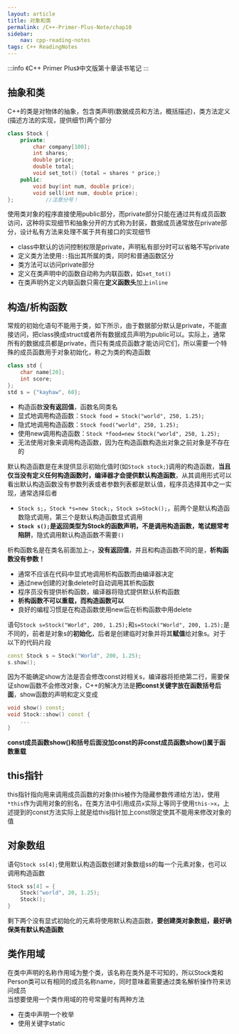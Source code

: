 ```yaml
---
layout: article
title: 对象和类
permalink: /C++-Primer-Plus-Note/chap10
sidebar:
    nav: cpp-reading-notes
tags: C++ ReadingNotes
---
```

:::info
《C++ Primer Plus》中文版第十章读书笔记
:::

## 抽象和类
C++的类是对物体的抽象，包含类声明(数据成员和方法，概括描述)，类方法定义(描述方法的实现，提供细节)两个部分
```cpp
class Stock {
    private:
        char company[100];
        int shares;
        double price;
        double total;
        void set_tot() {total = shares * price;}
    public:
        void buy(int num, double price);
        void sell(int num, double price);
};          //注意分号！
```
使用类对象的程序直接使用public部分，而private部分只能在通过共有成员函数访问，这种将实现细节和抽象分开的方式称为封装，数据成员通常放在private部分，设计私有方法来处理不属于共有接口的实现细节
- class中默认的访问控制权限是private，声明私有部分时可以省略不写private
- 定义类方法使用`::`指出其所属的类，同时和普通函数区分
- 类方法可以访问private部分
- 定义在类声明中的函数自动称为内联函数，如`set_tot()`
- 在类声明外定义内联函数只需在**定义函数头**加上`inline`

## 构造/析构函数
常规的初始化语句不能用于类，如下所示，由于数据部分默认是private，不能直接访问，把class换成struct或者所有数据成员声明为public可以。实际上，通常所有的数据成员都是private，而只有类成员函数才能访问它们，所以需要一个特殊的成员函数用于对象初始化，称之为类的构造函数
```cpp
class std {
    char name[20];
    int score;
};
std s = {"kayhaw", 60};
```
- 构造函数**没有返回值**，函数名同类名
- 显式地调用构造函数：`Stock food = Stock("world", 250, 1.25);`
- 隐式地调用构造函数：`Stock food("world", 250, 1.25);`
- 使用new调用构造函数：`Stock *food=new Stock("world", 250, 1.25);`
- 无法使用对象来调用构造函数，因为在构造函数构造出对象之前对象是不存在的

默认构造函数是在未提供显示初始化值时(如`Stock stock;`)调用的构造函数，**当且仅当没有定义任何构造函数时，编译器才会提供默认构造函数**，从其调用形式可以看出默认构造函数没有参数列表或者参数列表都是默认值，程序员选择其中之一实现，通常选择后者
- `Stock s;`，`Stock *s=new Stock;`，`Stock s=Stock();`，前两个是默认构造函数隐式调用，第三个是默认构造函数显式调用
- **`Stock s();`是返回类型为Stock的函数声明，不是调用构造函数，笔试题常考陷阱**，隐式调用默认构造函数不需要`()`

析构函数名是在类名前面加上`~`，**没有返回值**，并且和构造函数不同的是，**析构函数没有参数！**
- 通常不应该在代码中显式地调用析构函数而由编译器决定
- 通过new创建的对象delete时自动调用其析构函数
- 程序员没有提供析构函数，编译器将隐式提供默认析构函数
- **析构函数不可以重载，而构造函数可以**
- 良好的编程习惯是在构造函数使用new后在析构函数中用delete

语句`Stock s=Stock("World", 200, 1.25);`和`s=Stock("World", 200, 1.25);`是不同的，前者是对象s的**初始化**，后者是创建临时对象并将其**赋值**给对象s。对于以下的代码片段
```cpp
const Stock s = Stock("World", 200, 1.25);
s.show();
```
因为不能确定show方法是否会修改const对相关s，编译器将拒绝第二行，需要保证show函数不会修改对象，C++的解决方法是**把const关键字放在函数括号后面**，show函数的声明和定义变成
```cpp
void show() const;
void Stock::show() const {
    ...
}
``` 
**const成员函数show()和括号后面没加const的非const成员函数show()属于函数重载**

## this指针
this指针指向用来调用成员函数的对象(this被作为隐藏参数传递给方法)，使用`*this`作为调用对象的别名，在类方法中引用成员`x`实际上等同于使用`this->x`，上述提到的const方法实际上就是给this指针加上const限定使其不能用来修改对象的值

## 对象数组
语句`Stock ss[4];`使用默认构造函数创建对象数组ss的每一个元素对象，也可以调用构造函数
```cpp
Stock ss[4] = {
    Stock("world", 20, 1.25);
    Stock();
}
```
剩下两个没有显式初始化的元素将使用默认构造函数，**要创建类对象数组，最好确保类有默认构造函数**

## 类作用域
在类中声明的名称作用域为整个类，该名称在类外是不可知的，所以Stock类和Person类可以有相同的成员名称name，同时意味着需要通过类名解析操作符来访问成员  
当想要使用一个类作用域的符号常量时有两种方法
- 在类中声明一个枚举
- 使用关键字static